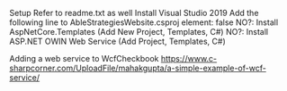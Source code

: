 Setup
  Refer to readme.txt as well
  Install Visual Studio 2019
  Add the following line to AbleStrategiesWebsite.csproj <PropertyGoup> element:
    <PublishWithAspNetCoreTargetManifest>false</PublishWithAspNetCoreTargetManifest>
  NO?: Install AspNetCore.Templates (Add New Project, Templates, C#)
  NO?: Install ASP.NET OWIN Web Service  (Add Project, Templates, C#)

Adding a web service to WcfCheckbook
  https://www.c-sharpcorner.com/UploadFile/mahakgupta/a-simple-example-of-wcf-service/
